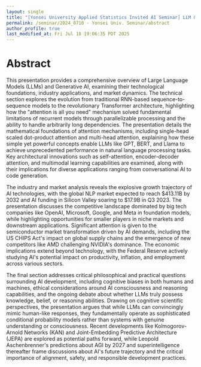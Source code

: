 ```yaml
---
layout: single
title: "[Yonsei University Applied Statistics Invited AI Seminar] LLM & genAI - Technology, Industry, and Market"
permalink: /seminar/2024_0710 - Yonsei Univ. Seminar/abstract
author_profile: true
last_modified_at: Fri Jul 18 19:06:35 PDT 2025
---
```


# Abstract

This presentation provides a comprehensive overview of Large Language Models (LLMs) and Generative AI, examining their technological foundations, industry applications, and market dynamics. The technical section explores the evolution from traditional RNN-based sequence-to-sequence models to the revolutionary Transformer architecture, highlighting how the "attention is all you need" mechanism solved fundamental limitations of recurrent models through parallelizable processing and the ability to handle arbitrarily long dependencies. The presentation details the mathematical foundations of attention mechanisms, including single-head scaled dot-product attention and multi-head attention, explaining how these simple yet powerful concepts enable LLMs like GPT, BERT, and Llama to achieve unprecedented performance in natural language processing tasks. Key architectural innovations such as self-attention, encoder-decoder attention, and multimodal learning capabilities are examined, along with their implications for diverse applications ranging from conversational AI to code generation.

The industry and market analysis reveals the explosive growth trajectory of AI technologies, with the global NLP market expected to reach $413.11B by 2032 and AI funding in Silicon Valley soaring to $17.9B in Q3 2023. The presentation discusses the competitive landscape dominated by big tech companies like OpenAI, Microsoft, Google, and Meta in foundation models, while highlighting opportunities for smaller players in niche markets and downstream applications. Significant attention is given to the semiconductor market transformation driven by AI demands, including the US CHIPS Act's impact on global supply chains and the emergence of new competitors like AMD challenging NVIDIA's dominance. The economic implications extend beyond technology, with the Federal Reserve actively studying AI's potential impact on productivity, inflation, and employment across various sectors.

The final section addresses critical philosophical and practical questions surrounding AI development, including cognitive biases in both humans and machines, ethical considerations around AI consciousness and reasoning capabilities, and the ongoing debate about whether LLMs truly possess knowledge, belief, or reasoning abilities. Drawing on cognitive scientific perspectives, the presentation argues that while LLMs can convincingly mimic human-like responses, they fundamentally operate as sophisticated conditional probability models rather than systems with genuine understanding or consciousness. Recent developments like Kolmogorov-Arnold Networks (KAN) and Joint-Embedding Predictive Architecture (JEPA) are explored as potential paths forward, while Leopold Aschenbrenner's predictions about AGI by 2027 and superintelligence thereafter frame discussions about AI's future trajectory and the critical importance of alignment, safety, and responsible development practices.
